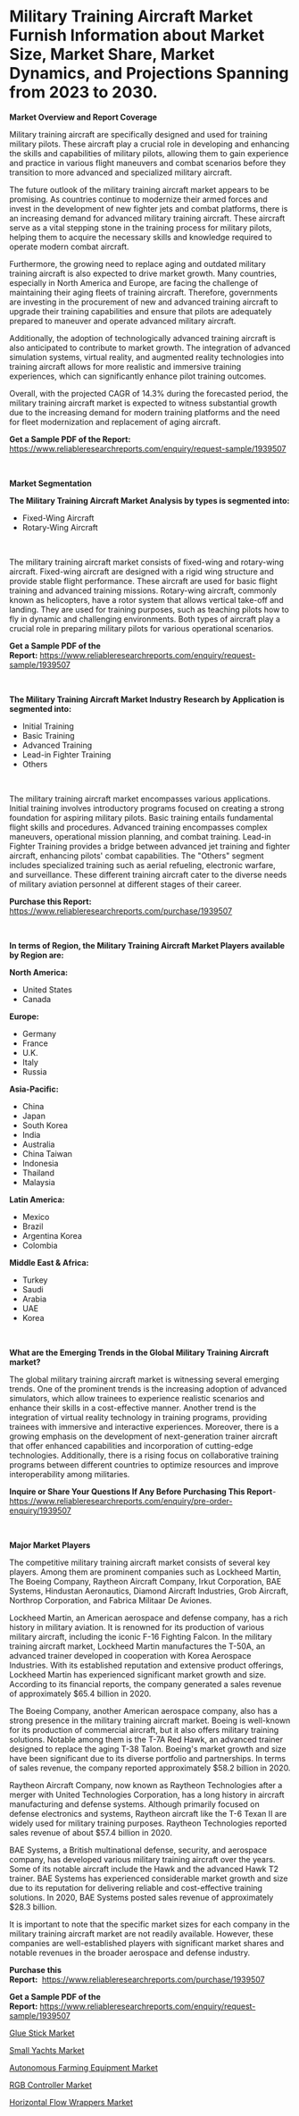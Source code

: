 <p><h1>Military Training Aircraft Market Furnish Information about Market Size, Market Share, Market Dynamics, and Projections Spanning from 2023 to 2030.</h1></p><p><strong>Market Overview and Report Coverage</strong></p>
<p><p>Military training aircraft are specifically designed and used for training military pilots. These aircraft play a crucial role in developing and enhancing the skills and capabilities of military pilots, allowing them to gain experience and practice in various flight maneuvers and combat scenarios before they transition to more advanced and specialized military aircraft.</p><p>The future outlook of the military training aircraft market appears to be promising. As countries continue to modernize their armed forces and invest in the development of new fighter jets and combat platforms, there is an increasing demand for advanced military training aircraft. These aircraft serve as a vital stepping stone in the training process for military pilots, helping them to acquire the necessary skills and knowledge required to operate modern combat aircraft.</p><p>Furthermore, the growing need to replace aging and outdated military training aircraft is also expected to drive market growth. Many countries, especially in North America and Europe, are facing the challenge of maintaining their aging fleets of training aircraft. Therefore, governments are investing in the procurement of new and advanced training aircraft to upgrade their training capabilities and ensure that pilots are adequately prepared to maneuver and operate advanced military aircraft.</p><p>Additionally, the adoption of technologically advanced training aircraft is also anticipated to contribute to market growth. The integration of advanced simulation systems, virtual reality, and augmented reality technologies into training aircraft allows for more realistic and immersive training experiences, which can significantly enhance pilot training outcomes.</p><p>Overall, with the projected CAGR of 14.3% during the forecasted period, the military training aircraft market is expected to witness substantial growth due to the increasing demand for modern training platforms and the need for fleet modernization and replacement of aging aircraft.</p></p>
<p><strong>Get a Sample PDF of the Report:</strong> <a href="https://www.reliableresearchreports.com/enquiry/request-sample/1939507">https://www.reliableresearchreports.com/enquiry/request-sample/1939507</a></p>
<p>&nbsp;</p>
<p><strong>Market Segmentation</strong></p>
<p><strong>The Military Training Aircraft Market Analysis by types is segmented into:</strong></p>
<p><ul><li>Fixed-Wing Aircraft</li><li>Rotary-Wing Aircraft</li></ul></p>
<p>&nbsp;</p>
<p><p>The military training aircraft market consists of fixed-wing and rotary-wing aircraft. Fixed-wing aircraft are designed with a rigid wing structure and provide stable flight performance. These aircraft are used for basic flight training and advanced training missions. Rotary-wing aircraft, commonly known as helicopters, have a rotor system that allows vertical take-off and landing. They are used for training purposes, such as teaching pilots how to fly in dynamic and challenging environments. Both types of aircraft play a crucial role in preparing military pilots for various operational scenarios.</p></p>
<p><strong>Get a Sample PDF of the Report:</strong>&nbsp;<a href="https://www.reliableresearchreports.com/enquiry/request-sample/1939507">https://www.reliableresearchreports.com/enquiry/request-sample/1939507</a></p>
<p>&nbsp;</p>
<p><strong>The Military Training Aircraft Market Industry Research by Application is segmented into:</strong></p>
<p><ul><li>Initial Training</li><li>Basic Training</li><li>Advanced Training</li><li>Lead-in Fighter Training</li><li>Others</li></ul></p>
<p>&nbsp;</p>
<p><p>The military training aircraft market encompasses various applications. Initial training involves introductory programs focused on creating a strong foundation for aspiring military pilots. Basic training entails fundamental flight skills and procedures. Advanced training encompasses complex maneuvers, operational mission planning, and combat training. Lead-in Fighter Training provides a bridge between advanced jet training and fighter aircraft, enhancing pilots' combat capabilities. The "Others" segment includes specialized training such as aerial refueling, electronic warfare, and surveillance. These different training aircraft cater to the diverse needs of military aviation personnel at different stages of their career.</p></p>
<p><strong>Purchase this Report:</strong>&nbsp; <a href="https://www.reliableresearchreports.com/purchase/1939507">https://www.reliableresearchreports.com/purchase/1939507</a></p>
<p>&nbsp;</p>
<p><strong>In terms of Region, the Military Training Aircraft Market Players available by Region are:</strong></p>
<p>
    <p> <strong> North America: </strong>
        <ul>
            <li>United States</li>
            <li>Canada</li>
        </ul>
        </p> 
    <p> <strong> Europe: </strong>
        <ul>
            <li>Germany</li>
            <li>France</li>
            <li>U.K.</li>
            <li>Italy</li>
            <li>Russia</li>
        </ul>
        </p> 
    <p> <strong> Asia-Pacific: </strong>
        <ul>
            <li>China</li>
            <li>Japan</li>
            <li>South Korea</li>
            <li>India</li>
            <li>Australia</li>
            <li>China Taiwan</li>
            <li>Indonesia</li>
            <li>Thailand</li>
            <li>Malaysia</li>
        </ul>
        </p> 
    <p> <strong> Latin America: </strong>
        <ul>
            <li>Mexico</li>
            <li>Brazil</li>
            <li>Argentina Korea</li>
            <li>Colombia</li>
        </ul>
        </p> 
    <p> <strong> Middle East & Africa: </strong>
        <ul>
            <li>Turkey</li>
            <li>Saudi</li>
            <li>Arabia</li>
            <li>UAE</li>
            <li>Korea</li>
        </ul>
    </p>
    </p>
<p>&nbsp;</p>
<p><strong>What are the Emerging Trends in the Global Military Training Aircraft market?</strong></p>
<p><p>The global military training aircraft market is witnessing several emerging trends. One of the prominent trends is the increasing adoption of advanced simulators, which allow trainees to experience realistic scenarios and enhance their skills in a cost-effective manner. Another trend is the integration of virtual reality technology in training programs, providing trainees with immersive and interactive experiences. Moreover, there is a growing emphasis on the development of next-generation trainer aircraft that offer enhanced capabilities and incorporation of cutting-edge technologies. Additionally, there is a rising focus on collaborative training programs between different countries to optimize resources and improve interoperability among militaries.</p></p>
<p><strong>Inquire or Share Your Questions If Any Before Purchasing This Report</strong>- <a href="https://www.reliableresearchreports.com/enquiry/pre-order-enquiry/1939507">https://www.reliableresearchreports.com/enquiry/pre-order-enquiry/1939507</a></p>
<p>&nbsp;</p>
<p><strong>Major Market Players</strong></p>
<p><p>The competitive military training aircraft market consists of several key players. Among them are prominent companies such as Lockheed Martin, The Boeing Company, Raytheon Aircraft Company, Irkut Corporation, BAE Systems, Hindustan Aeronautics, Diamond Aircraft Industries, Grob Aircraft, Northrop Corporation, and Fabrica Militaar De Aviones.</p><p>Lockheed Martin, an American aerospace and defense company, has a rich history in military aviation. It is renowned for its production of various military aircraft, including the iconic F-16 Fighting Falcon. In the military training aircraft market, Lockheed Martin manufactures the T-50A, an advanced trainer developed in cooperation with Korea Aerospace Industries. With its established reputation and extensive product offerings, Lockheed Martin has experienced significant market growth and size. According to its financial reports, the company generated a sales revenue of approximately $65.4 billion in 2020.</p><p>The Boeing Company, another American aerospace company, also has a strong presence in the military training aircraft market. Boeing is well-known for its production of commercial aircraft, but it also offers military training solutions. Notable among them is the T-7A Red Hawk, an advanced trainer designed to replace the aging T-38 Talon. Boeing's market growth and size have been significant due to its diverse portfolio and partnerships. In terms of sales revenue, the company reported approximately $58.2 billion in 2020.</p><p>Raytheon Aircraft Company, now known as Raytheon Technologies after a merger with United Technologies Corporation, has a long history in aircraft manufacturing and defense systems. Although primarily focused on defense electronics and systems, Raytheon aircraft like the T-6 Texan II are widely used for military training purposes. Raytheon Technologies reported sales revenue of about $57.4 billion in 2020.</p><p>BAE Systems, a British multinational defense, security, and aerospace company, has developed various military training aircraft over the years. Some of its notable aircraft include the Hawk and the advanced Hawk T2 trainer. BAE Systems has experienced considerable market growth and size due to its reputation for delivering reliable and cost-effective training solutions. In 2020, BAE Systems posted sales revenue of approximately $28.3 billion.</p><p>It is important to note that the specific market sizes for each company in the military training aircraft market are not readily available. However, these companies are well-established players with significant market shares and notable revenues in the broader aerospace and defense industry.</p></p>
<p><strong>Purchase this Report:</strong>&nbsp;&nbsp;<a href="https://www.reliableresearchreports.com/purchase/1939507">https://www.reliableresearchreports.com/purchase/1939507</a></p>
<p></p>
<p><strong>Get a Sample PDF of the Report:</strong>&nbsp;<a href="https://www.reliableresearchreports.com/enquiry/request-sample/1939507">https://www.reliableresearchreports.com/enquiry/request-sample/1939507</a></p>
<p><p><a href="https://medium.com/@amayabeahan/glue-stick-market-research-report-its-history-and-forecast-2023-to-2030-010baa3ef7fe">Glue Stick Market</a></p><p><a href="https://github.com/kipkeeva/Market-Research-Report-List-1/blob/main/small-yachts-market.md">Small Yachts Market</a></p><p><a href="https://github.com/kuntayevaz/Market-Research-Report-List-1/blob/main/autonomous-farming-equipment-market.md">Autonomous Farming Equipment Market</a></p><p><a href="https://www.linkedin.com/pulse/rgb-controller-market-share-amp-new-trends-analysis-report-type-d6fie/">RGB Controller Market</a></p><p><a href="https://www.linkedin.com/pulse/horizontal-flow-wrappers-market-size-growth-forecast-from-jueoe/">Horizontal Flow Wrappers Market</a></p></p>